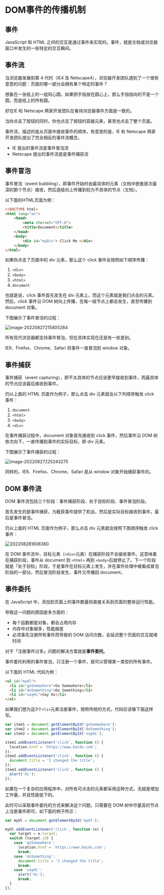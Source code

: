 # DOM事件的传播机制

## 事件

JavaScript 和 HTML 之间的交互是通过事件来实现的。事件，就是文档或浏览器窗口中发生的一些特定的交互瞬间。

## 事件流

当浏览器发展到第 4 代时（IE4 及 Netscape4），浏览器开发团队遇到了一个很有意思的问题：页面的哪一部分会拥有某个特定的事件？

想象在一张纸上的一组同心圆。如果把手指放在圆心上，那么手指指向的不是一个圆，而是纸上的所有圆。

好在IE 和 Netscape 两家开发团队在看待浏览器事件方面是一致的。

当你点击了按钮的同时，你也点击了按钮的容器元素，甚至也点击了整个页面。

事件流，描述的是从页面中接收事件的顺序。有意思的是，IE 和 Netscape 两家开发团队提出了完全相反的事件流概念。

- IE 提出的事件流是事件冒泡流
- Netscape 提出的事件流是是事件捕获流

## 事件冒泡

事件冒泡（event bubbling），即事件开始时由最具体的元素（文档中嵌套层次最深的那个节点）接收，然后逐级向上传播到较为不具体的节点（文档）。

以下面的HTML页面为例：

```html
<!DOCTYPE html>
<html lang="en">
    <head>
        <meta charset="UTF-8">
        <title>Document</title>
    </head>
    <body>
        <div id="myDiv"> Click Me </div>
    </body>
</html>
```

如果你点击了页面中的 div 元素，那么这个 click 事件会按照如下顺序传播：

1. `<div>`
2. `<body>`
3. `<html>`
4. `document`

也就是说，click 事件首先发生在 div 元素上，而这个元素就是我们点击的元素。然后，click 事件沿 DOM 树向上传播，在每一级节点上都会发生，直至传播到 document 对象。

下图展示了事件冒泡的过程：

![image-20220827215805284](https://penguinbucket.obs.cn-southwest-2.myhuaweicloud.com//img/202208272158595.png)

所有现代浏览器都支持事件冒泡，但在具体实现在还是有一些差别。

IE9、Firefox、Chrome、Safari 将事件一直冒泡到 window 对象。



## 事件捕获

事件捕获（event capturing），即不太具体的节点应该更早接收到事件，而最具体的节点应该最后接收到事件。

仍以上面的 HTML 页面作为例子，那么点击 div 元素就会以下列顺序触发 click 事件：

1. `document`
2. `<html>`
3. `<body>`
4. `<div>`

在事件捕获过程中，document 对象首先接收到 click 事件，然后事件沿 DOM 树依次向下，一直传播到事件的实际目标，即 div 元素。

下图展示了事件捕获的过程：

![image-20220827225243275](https://penguinbucket.obs.cn-southwest-2.myhuaweicloud.com//img/202208272252355.png)

同样的，IE9、Firefox、Chrome、Safari 是从 window 对象开始捕获事件的。



## DOM 事件流

DOM 事件流包括三个阶段：事件捕获阶段、处于目标阶段、事件冒泡阶段。

首先发生的是事件捕获，为截获事件提供了机会。然后是实际目标接收到事件，最后是事件冒泡。

仍以上面的 HTML 页面作为例子，那么点击 div 元素就会按照下图顺序触发 click 事件：



![202208281608380](https://akitadoge-blog.oss-cn-guangzhou.aliyuncs.com/202208281608380.png)



在 DOM 事件流中，目标元素（`<div>`元素）在捕获阶段不会接收事件。这意味着在捕获阶段，事件从 document 到 `<html>` 再到 `<body>`后就停止了。下一个阶段就是「处于目标」阶段，于是事件在目标元素上发生，并在事件处理中被看成冒泡阶段的一部分。然后冒泡阶段发生，事件又传播回 document。



## 事件委托

在 JavaScript 中，添加到页面上的事件数量将直接关系到页面的整体运行性能。

导致这一问题的原因是多方面的：

- 每个函数都是对象，都会占用内存
- 内存中对象越多，性能越差
- 必须事先注册所有事件而导致的 DOM 访问次数，会延迟整个页面的交互就绪时间

对于「注册事件过多」问题的解决方案就是**事件委托**。

事件委托利用的事件冒泡，只注册一个事件，就可以管理某一类型的所有事件。

以下面的 HTML 代码为例：

```html
<ul id="myUl">
  <li id="goSomewhere">Go Somewhere</li>
  <li id="doSomething">Do Something</li>
  <li id="sayHi">Say Hi</li>
</ul>
```

如果我们想为这3个`<li>`元素注册事件，按照传统的方式，代码应该像下面这样写。

```js
var item1 = document.getElementById('goSomewhere');
var item2 = document.getElementById('doSomething');
var item3 = document.getElementById('sayHi');

item1.addEventListener('click', function () {
  location.href = 'https://www.baidu.com';
});
item2.addEventListener('click', function () {
  document.title = 'I changed the title';
});
item3.addEventListener('click', function () {
  alert('Hi');
});
```

如果在一个复杂的应用程序中，对所有可点击的元素都采用这种方式，无疑是增加工作量，并且性能低下的。

此时可以采取事件委托的方式来解决这个问题。只需要在 DOM 树中尽量高的节点上注册事件即可，如下面的例子所示：

```js
var myUl = document.getElementById('myUl');

myUl.addEventListener('click', function (e) {
  var target = e.target;
  switch (target.id) {
    case 'goSomewhere':
      location.href = 'https://www.baidu.com';
      break;
    case 'doSomething':
      document.title = 'I changed the title';
      break;
    case 'sayHi':
      alert('Hi');
      break;
  }
});
```



